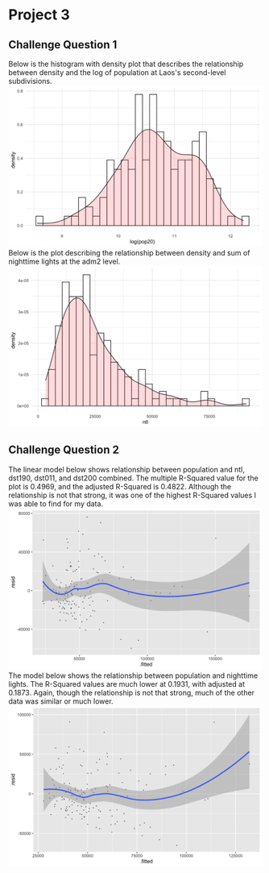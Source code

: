 # Project 3

## Challenge Question 1
Below is the histogram with density plot that describes the relationship between density and the log of population at Laos's second-level subdivisions.
![](combined1.png)
Below is the plot describing the relationship between density and sum of nighttime lights at the adm2 level.
![](combined2.png)

## Challenge Question 2
The linear model below shows relationship between population and ntl, dst190, dst011, and dst200 combined. The multiple R-Squared value for the plot is 0.4969, and the adjusted R-Squared is 0.4822. Although the relationship is not that strong, it was one of the highest R-Squared values I was able to find for my data.
![](linear1.png)
The model below shows the relationship between population and nighttime lights. The R-Squared values are much lower at 0.1931, with adjusted at 0.1873. Again, though the relationship is not that strong, much of the other data was similar or much lower.
![](linear2.png)
